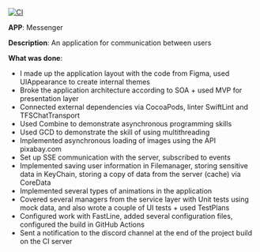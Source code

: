 [![CI](https://github.com/TFS-iOS/chat-app-lyaskovetsiv/actions/workflows/.github.yml/badge.svg?branch=dz-cicd)](https://github.com/TFS-iOS/chat-app-lyaskovetsiv/actions/workflows/.github.yml)

**APP**: Messenger

**Description**: An application for communication between users

**What was done**:

- I made up the application layout with the code from Figma, used UIAppearance to create internal themes
- Broke the application architecture according to SOA + used MVP for presentation layer
- Connected external dependencies via CocoaPods, linter SwiftLint and TFSChatTransport
- Used Combine to demonstrate asynchronous programming skills
- Used GCD to demonstrate the skill of using multithreading
- Implemented asynchronous loading of images using the API pixabay.com
- Set up SSE communication with the server, subscribed to events
- Implemented saving user information in Filemanager, storing sensitive data in KeyChain, storing a copy of data from the server (cache) via CoreData
- Implemented several types of animations in the application
- Covered several managers from the service layer with Unit tests using mock data, and also wrote a couple of UI tests + used TestPlans
- Configured work with FastLine, added several configuration files, configured the build in GitHub Actions
- Sent a notification to the discord channel at the end of the project build on the CI server


